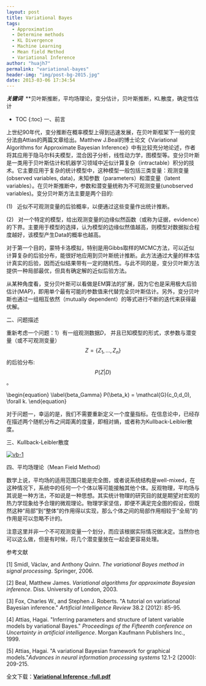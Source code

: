 ```yaml
---
layout: post
title: Variational Bayes
tags:
  - Approximation
  - Determine methods
  - KL Divergence
  - Machine Learning
  - Mean field Method
  - Variational Inference
author: "huajh7"
permalink: "variational-bayes" 
header-img: "img/post-bg-2015.jpg"
date: 2013-03-06 17:34:54
---
```


***关键词***
 **贝叶斯推断，平均场理论，变分估计，贝叶斯推断，KL散度，确定性估计

* TOC
{:toc}
一、前言

上世纪90年代，变分推断在概率模型上得到迅速发展，在贝叶斯框架下一般的变分法由Attias的两篇文章给出。Matthew J.Beal的博士论文《Variational Algorithms for Approximate Bayesian Inference》中有比较充分地论述，作者将其应用于隐马尔科夫模型，混合因子分析，线性动力学，图模型等。变分贝叶斯是一类用于贝叶斯估计和机器学习领域中近似计算复杂（intractable）积分的技术。它主要应用于复杂的统计模型中，这种模型一般包括三类变量：观测变量(observed variables, data)，未知参数（parameters）和潜变量（latent variables）。在贝叶斯推断中，参数和潜变量统称为不可观测变量(unobserved variables)。变分贝叶斯方法主要是两个目的:

(1)   近似不可观测变量的后验概率，以便通过这些变量作出统计推断。

(2)   对一个特定的模型，给出观测变量的边缘似然函数（或称为证据，evidence）的下界。主要用于模型的选择，认为模型的边缘似然值越高，则模型对数据拟合程度越好，该模型产生Data的概率也越高。

对于第一个目的，蒙特卡洛模拟，特别是用Gibbs取样的MCMC方法，可以近似计算复杂的后验分布，能很好地应用到贝叶斯统计推断。此方法通过大量的样本估计真实的后验，因而近似结果带有一定的随机性。与此不同的是，变分贝叶斯方法提供一种局部最优，但具有确定解的近似后验方法。

从某种角度看，变分贝叶斯可以看做是EM算法的扩展，因为它也是采用极大后验估计(MAP)，即用单个最有可能的参数值来代替完全贝叶斯估计。另外，变分贝叶斯也通过一组相互依然（mutually dependent）的等式进行不断的迭代来获得最优解。

二、问题描述

重新考虑一个问题：1）有一组观测数据$D$，
并且已知模型的形式，求参数与潜变量（或不可观测变量）$$Z = \{ {Z_1},...,{Z_n}\}$$ 的后验分布:$$P(Z|D)$$。

\begin{equation} \label{beta_Gamma}
P(\beta_k) = \mathcal{G}(c_0,d_0), \forall k.
\end{equation}

对于问题一，幸运的是，我们不需要重新定义一个度量指标。在信息论中，已经存在描述两个随机分布之间距离的度量，即相对熵，或者称为Kullback-Leibler散度。


三、Kullback-Leibler散度

[![vb-1](http://blog.huajh7.com/wp-content/uploads/2013/03/vb-1-300x235.png)](http://blog.huajh7.com/2013/03/06/variational-bayes/vb-1/)

四、平均场理论（Mean Field Method）

数学上说，平均场的适用范围只能是完全图，或者说系统结构是well-mixed，在这种情况下，系统中的任何一个个体以等可能接触其他个体。反观物理，平均场与其说是一种方法，不如说是一种思想。其实统计物理的研究目的就是期望对宏观的热力学现象给予合理的微观理论。物理学家坚信，即便不满足完全图的假设，但既然这种“局部”到“整体”的作用得以实现，那么个体之间的局部作用相较于“全局”的作用是可以忽略不计的。


注意这里并非一个不可观测变量一个划分，而应该根据实际情况做决定。当然你也可以这么做，但是有时候，将几个潜变量放在一起会更容易处理。





参考文献

[1] Smídl, Václav, and Anthony Quinn. _The variational Bayes method in signal processing_. Springer, 2006.

[2] Beal, Matthew James. _Variational algorithms for approximate Bayesian inference_. Diss. University of London, 2003.

[3] Fox, Charles W., and Stephen J. Roberts. "A tutorial on variational Bayesian inference." _Artificial Intelligence Review_ 38.2 (2012): 85-95.

[4] Attias, Hagai. "Inferring parameters and structure of latent variable models by variational Bayes." _Proceedings of the Fifteenth conference on Uncertainty in artificial intelligence_. Morgan Kaufmann Publishers Inc., 1999.

[5] Attias, Hagai. "A variational Bayesian framework for graphical models."_Advances in neural information processing systems_ 12.1-2 (2000): 209-215.

全文下载：[**Variational Inference -full.pdf**](http://blog.huajh7.com/wp-content/uploads/2013/03/Variational-Inference-full.pdf)[
](http://blog.huajh7.com/wp-content/uploads/2013/03/Variational-Inference1.pdf)

 